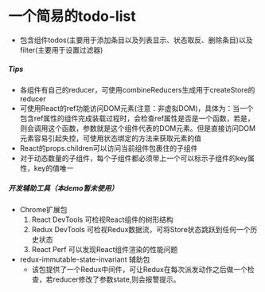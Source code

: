 # 一个简易的todo-list

* 包含组件todos(主要用于添加条目以及列表显示、状态取反、删除条目)以及filter(主要用于设置过滤器)




##### Tips
* 各组件有自己的reducer，可使用combineReducers生成用于createStore的reducer
* 可使用React的ref功能访问DOM元素(注意：非虚拟DOM)，具体为：当一个包含ref属性的组件完成装载过程时，会检查ref属性是否是一个函数，若是，则会调用这个函数，参数就是这个组件代表的DOM元素。但是直接访问DOM元素容易引起失控，可使用状态绑定的方法来获取元素的值
* React的props.children可以访问当前组件包裹住的子组件
* 对于动态数量的子组件，每个子组件都必须带上一个可以标示子组件的key属性，key的值唯一

##### 开发辅助工具（本demo暂未使用）
* Chrome扩展包
  1. React DevTools 可检视React组件的树形结构
  2. Redux DevTools 可检视Redux数据流，可将Store状态跳跃到任何一个历史状态
  3. React Perf 可以发现React组件渲染的性能问题
* redux-immutable-state-invariant 辅助包
  * 该包提供了一个Redux中间件，可让Redux在每次派发动作之后做一个检查，若reducer修改了参数state,则会报警提示。
